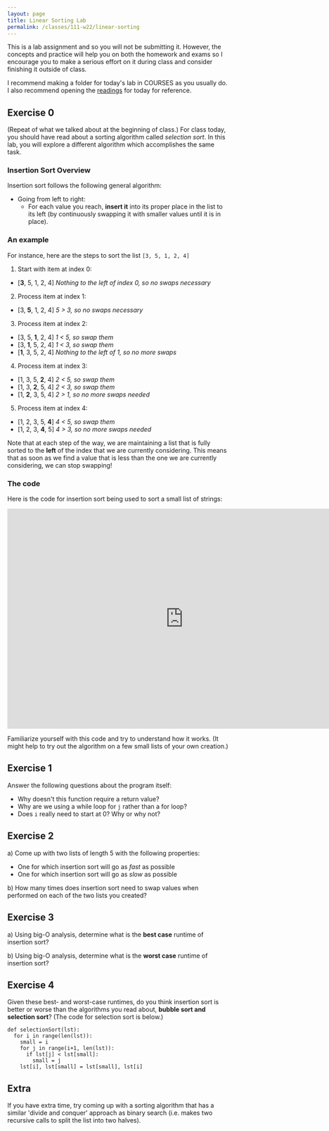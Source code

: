 ```yaml
---
layout: page
title: Linear Sorting Lab
permalink: /classes/111-w22/linear-sorting
---
```


This is a lab assignment and so you will not be submitting it.
However, the concepts and practice will help you on both the homework and exams so I encourage you to make a serious effort on it during class and consider finishing it outside of class.

I recommend making a folder for today's lab in COURSES as you usually do.
I also recommend opening the [readings](https://runestone.academy/ns/books/published/pythonds/SortSearch/sorting.html) for today for reference.

## Exercise 0
(Repeat of what we talked about at the beginning of class.)
For class today, you should have read about a sorting algorithm called *selection sort*. 
In this lab, you will explore a different algorithm which accomplishes the same task.

### Insertion Sort Overview
Insertion sort follows the following general algorithm:

* Going from left to right:
    * For each value you reach, **insert it** into its proper place in the list to its left (by continuously swapping it with smaller values until it is in place).

### An example
For instance, here are the steps to sort the list `[3, 5, 1, 2, 4]`

1) Start with item at index 0:

* [**3**, 5, 1, 2, 4] *Nothing to the left of index 0, so no swaps necessary*

2) Process item at index 1:

* [3, **5**, 1, 2, 4] *5 > 3, so no swaps necessary*

3) Process item at index 2:

* [3, 5, **1**, 2, 4] *1 < 5, so swap them*
* [3, **1**, 5, 2, 4] *1 < 3, so swap them*
* [**1**, 3, 5, 2, 4] *Nothing to the left of 1, so no more swaps*

4) Process item at index 3:

* [1, 3, 5, **2**, 4] *2 < 5, so swap them*
* [1, 3, **2**, 5, 4] *2 < 3, so swap them*
* [1, **2**, 3, 5, 4] *2 > 1, so no more swaps needed*

5) Process item at index 4:

* [1, 2, 3, 5, **4**] *4 < 5, so swap them*
* [1, 2, 3, **4**, 5] *4 > 3, so no more swaps needed*

Note that at each step of the way, we are maintaining a list that is fully sorted to the **left** of the index that we are currently considering. This means that as soon as we find a value that is less than the one we are currently considering, we can stop swapping!

### The code
Here is the code for insertion sort being used to sort a small list of strings:

<iframe width="800" height="500" frameborder="0" src="https://pythontutor.com/iframe-embed.html#code=def%20insertionSort%28lst%29%3A%0A%20%20for%20i%20in%20range%28len%28lst%29%29%3A%0A%20%20%20%20j%20%3D%20i%0A%20%20%20%20while%20j%20%3E%200%20and%20lst%5Bj%5D%20%3C%20lst%5Bj-1%5D%3A%0A%20%20%20%20%20%20lst%5Bj%5D,%20lst%5Bj-1%5D%20%3D%20lst%5Bj-1%5D,%20lst%5Bj%5D%0A%20%20%20%20%20%20j%20%3D%20j%20-%201%0A%20%20%20%20%20%20%0AinsertionSort%28%5B%22c%22,%20%22b%22,%20%22a%22%5D%29&codeDivHeight=400&codeDivWidth=350&cumulative=false&curInstr=0&heapPrimitives=nevernest&origin=opt-frontend.js&py=3&rawInputLstJSON=%5B%5D&textReferences=false"> </iframe>

Familiarize yourself with this code and try to understand how it works. (It might help to try out the algorithm on a few small lists of your own creation.)

## Exercise 1
Answer the following questions about the program itself:
* Why doesn't this function require a return value?
* Why are we using a while loop for `j` rather than a for loop?
* Does `i` really need to start at 0? Why or why not?

## Exercise 2
a) Come up with two lists of length 5 with the following properties:
* One for which insertion sort will go as *fast* as possible
* One for which insertion sort will go as *slow* as possible

b) How many times does insertion sort need to swap values when performed on each of the two lists you created?

## Exercise 3
a) Using big-O analysis, determine what is the **best case** runtime of insertion sort?

b) Using big-O analysis, determine what is the **worst case** runtime of insertion sort?

## Exercise 4
Given these best- and worst-case runtimes, do you think insertion sort is better or worse than the algorithms you read about, **bubble sort and selection sort**? (The code for selection sort is below.)

```
def selectionSort(lst):
  for i in range(len(lst)):
    small = i
    for j in range(i+1, len(lst)):
      if lst[j] < lst[small]:
        small = j
    lst[i], lst[small] = lst[small], lst[i]
```

## Extra
If you have extra time, try coming up with a sorting algorithm that has a similar 'divide and conquer' approach as binary search (i.e. makes two recursive calls to split the list into two halves).